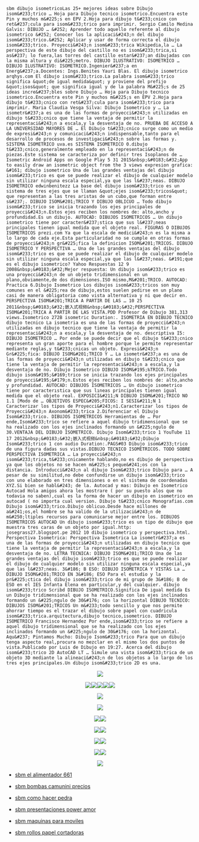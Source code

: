 
```
sbm dibujo isometricoLas 25+ mejores ideas sobre Dibujo isom&#233;trico … Hoja para Dibujo tecnico isometrico.Encuentra este Pin y muchos m&#225;s en EPV 2.Hoja para dibujo t&#233;cnico con ret&#237;cula para isom&#233;trico para imprimir. Sergio Camilo Medina Galvis: DIBUJO … &#252; Aprender todo aquello referente al dibujo isometrico &#252; Conocer los la aplicaci&#243;n del dibujo isom&#233;trico.&#252; Aplicar y usar de forma correcta el dibujo isom&#233;trico. Proyecci&#243;n isom&#233;trica Wikipedia,la … La perspectiva de este dibujo del castillo no es isom&#233;trica,si as&#237; lo fuera,las torres del castillo estar&#237;an dibujadas con la misma altura y di&#225;metro. DIBUJO ILUSTRATIVO: ISOMETRICO … DIBUJO ILUSTRATIVO: ISOMETRICO.Ingenier&#237;a en Energ&#237;a.Docentes: Ings.Benites Yauri Blas. El dibujo isometrico arqhys.com El dibujo isom&#233;trico.La palabra isom&#233;trico significa &quot;de igual medida&quot; y proviene del prefijo &quot;isos&quot; que significa igual y de la palabra M&#225;s de 25 ideas incre&#237;bles sobre Dibujo … Hoja para Dibujo tecnico isometrico.Encuentra este Pin y muchos m&#225;s en EPV 2.Hoja para dibujo t&#233;cnico con ret&#237;cula para isom&#233;trico para imprimir. Maria Claudia Vesga Silva: Dibujo Isometrico y … La isometr&#237;a es una de las formas de proyecci&#243;n utilizadas en dibujo t&#233;cnico que tiene la ventaja de permitir la representaci&#243;n a escala,y la desventaja de no. PRUEBA DE ACCESO A LA UNIVERSIDAD MAYORES DE … El Dibujo t&#233;cnico surge como un medio de expresi&#243;n y comunicaci&#243;n indispensable,tanto para el desarrollo de procesos de investigaci&#243;n sobre las formas y. SISTEMA ISOMETRICO uva.es SISTEMA ISOMETRICO 0.dibujo t&#233;cnico,generalmente empleado en la representaci&#243;n de piezas.Este sistema se caracteriza por definir tres Isoplanos de … Isometric Android Apps on Google Play 5 31 2015&nbsp;&#0183;&#32;App to easily draw an isometric object from the 3 views expresion grafica: &#161; dibujo isometrico Una de las grandes ventajas del dibujo isom&#233;trico es que se puede realizar el dibujo de cualquier modelo sin utilizar ninguna escala especial,ya que las l&#237;neas. DIBUJO ISOMETRICO edwinbenitezz La base del dibujo isom&#233;trico es un sistema de tres ejes que se llaman &quot;ejes isom&#233;tricos&quot; que representan a las tres aristas de un cubo,que forman entre s&#237;. DIBUJO ISOM&#201;TRICO Y DIBUJO OBLICUO … Todo dibujo isom&#233;trico se inicia trazando los ejes principales de proyecci&#243;n.Estos ejes reciben los nombres de: alto,ancho y profundidad.Es un dibujo. AUTOCAD: DIBUJOS ISOMETRICOS … Un dibujo isometrico tiene por caracter&#237;stica que sus l&#237;neas principales tienen igual medida que el objeto real. FIGURAS O DIBUJOS ISOMETRICOS prezi.com Ya que la escala de medici&#243;n es la misma a lo largo de cada eje.Esta particularidad no se cumple en otras formas de proyecci&#243;n gr&#225;fica la definicion ISOM&#201;TRICOS. DIBUJO ISOMETRICO Y PERSPECTIVA … Una de las grandes ventajas del dibujo isom&#233;trico es que se puede realizar el dibujo de cualquier modelo sin utilizar ninguna escala especial,ya que las l&#237;neas. &#191;que es el dibujo isometrico? Yahoo Respuestas 12 9 2008&nbsp;&#0183;&#32;Mejor respuesta: Un dibujo isom&#233;trico es una proyecci&#243;n de un objeto tridimensional en un plano,obviamente,de dos dimensiones.ISO mismo,M&#201;TRICO. AUTOCAD: Practica 6.Dibujo Isometrico Los dibujos isom&#233;tricos son muy comunes en el &#225;rea de dibujo,estos suelen pedirse en un plano casi de manera obligatoria como vista alternativa y ni que decir en. PERSPECTIVA ISOM&#201;TRICA A PARTIR DE LAS … 10 25 2011&nbsp;&#0183;&#32;嵌入式视频&nbsp;&#0183;&#32;PERSPECTIVA ISOM&#201;TRICA A PARTIR DE LAS VISTA.PDD Profesor de Dibujo 381,313 views.Isometrico 272B isometric Duration:. ISOMETRIA EN DIBUJO TECNICO dibujo tecnico La isometria es una de las formas de proyecci&#243;n utilizadas en dibujo tecnico que tiene la ventaja de permitir la representaci&#243;n a escala,y la desventaja de no. descriptiva I5: DIBUJO ISOMETRICO … Por ende se puede decir que el dibujo t&#233;cnico representa un gran aporte para el hombre porque le permite representar mediante reglas,y t&#233;cnicas un objeto. Expresi&#243;n Gr&#225;fica: DIBUJO ISOM&#201;TRICO Y … La isometr&#237;a es una de las formas de proyecci&#243;n utilizadas en dibujo t&#233;cnico que tiene la ventaja de permitir la representaci&#243;n a escala,y la desventaja de no. Dibujo Isometrico DIBUJO ISOM&#195;‰TRICO.Todo dibujo isom&#195;&#169;trico se inicia trazando los ejes principales de proyecci&#195;&#179;n.Estos ejes reciben los nombres de: alto,ancho y profundidad. AUTOCAD: DIBUJOS ISOMETRICOS … Un dibujo isometrico tiene por caracterıstica que sus lıneas principales tienen igual medida que el objeto real. EXPOSICI&#211;N DIBUJO ISOM&#201;TRICO NO 1.1 [Modo de … OBJETIVOS ESPEC&#205;FICOS: I SESI&#211;N 1 Caracterizar los tipos de Proyecci&#243;n1.Caracterizar los tipos de Proyecci&#243;n Axonom&#233;trica 2.Diferenciar el Dibujo Isom&#233;trico. DIBUJOS ISOMETRICOS Herramientas de … Por ende,Isom&#233;trico se refiere a aquel dibujo tridimensional que se ha realizado con los ejes inclinados formando un &#225;ngulo de 30.VENTAJA DEL DIBUJO ISOMETRICO. Dibujo Isom&#233;trico 1 YouTube 11 17 2012&nbsp;&#0183;&#32;嵌入式视频&nbsp;&#0183;&#32;Dibujo Isom&#233;trico 1 con audio Duration:.PAGS#03 Dibujo isom&#233;trico de una figura dadas sus vistas.DIBUJO TECNICO ISOMETRICOS. TODO SOBRE PERSPECTIVA ISOMETRICA … La proyecci&#243;n isom&#233;trica,t&#233;cnicamente hablando,no es dibujo de perspectiva ya que los objetos no se hacen m&#225;s peque&#241;os con la distancia. Introducci&#243;n al dibujo Isom&#233;trico Dibujo para … A pesar de su similitud,no debe confundirse un dibujo isom&#233;trico con uno elaborado en tres dimensiones o en el sistema de coordenadas XYZ.Si bien se habl&#243; de la. Autocad y mas: Dibujo en Isometrico Autocad Hola amigos ahora les mostrare ( por su puesto alos que no todavia no saben),cual es la forma de hacer un dibujo en isometrico en autocad ( no importa cual version. Dibujo t&#233;cnico Monografias.com Dibujo isom&#233;trico.Dibujo oblicuo.Desde hace millones de a&#241;os,el hombre se ha valido de la utilizaci&#243;n de m&#250;ltiples recursos para comunicarse mejor entre los. DIBUJOS ISOMETRICOS AUTOCAD Un dibujo isom&#233;trico es un tipo de dibujo que muestra tres caras de un objeto por igual.http: josegrass27.blogspot.pe 2012 10 dibujo isometrico y perspectiva.html. Perspectiva Isometrica: Perspectiva Isometrica La isometr&#237;a es una de las formas de proyecci&#243;n utilizadas en dibujo tecnico que tiene la ventaja de permitir la representaci&#243;n a escala,y la desventaja de no. LETRA TECNICA: DIBUJO ISOM&#201;TRICO Una de las grandes ventajas del dibujo isom&#233;trico es que se puede realizar el dibujo de cualquier modelo sin utilizar ninguna escala especial,ya que las l&#237;neas. 3&#186; B ESO: DIBUJO ISOMETRICA Y VISTAS La … DIBUJO ISOM&#201;TRICO EN 3&#186; ESO Para el estudio y la pr&#225;ctica del dibujo isom&#233;trico de mi grupo de 3&#186; B de ESO en el IES Infanta Elena en particular,y del cualquier. dibujo isom&#233;trico Scribd DIBUJO ISOMETRICO.Significa De igual medida Es un Dibujo tridimensional que se ha realizado con los ejes inclinados formando un &#225;ngulo de 30&#176; con la horizontal DIBUJO TECNICO: DIBUJOS ISOM&#201;TRICOS Un m&#233;todo sencillo y que nos permite ahorrar tiempo es el trazar el dibujo sobre papel con cuadricula isom&#233;trica.arquitectura,dibujo tecnico,isometrico. DIBUJO ISOMETRICO Francisco Hernandez Por ende,isom&#233;trico se refiere a aquel dibujo tridimensional que se ha realizado con los ejes inclinados formando un &#225;ngulo de 30&#176; con la horizontal. Aqu&#237; Pintamos Mucho: Dibujo Isom&#233;trico Para que un dibujo tenga aspecto real,procura no mezclar en el mismo los dos puntos de vista.Publicado por Luis de Dibujo en 19:27. Acerca del dibujo isom&#233;trico 2D AutoCAD LT … Simule una vista isom&#233;trica de un objeto 3D mediante la alineaci&#243;n de los objetos a lo largo de los tres ejes principales.Un dibujo isom&#233;trico 2D es una. 
```

<div align="center">

<a href="https://es-crusher.shibang-china.com/github&k=sbm+dibujo+isometrico"><img src="https://static.shibang-china.com/es/crusher/logo.jpg"></a>

<a href="https://es-crusher.shibang-china.com/github&k=sbm+dibujo+isometrico"><img src="https://static.shibang-china.com/es/crusher/index.jpg"></a><a href="https://es-crusher.shibang-china.com/material.htmlgithub&k=sbm+dibujo+isometrico"><img src="https://static.shibang-china.com/es/crusher/material.jpg"></a><a href="https://es-crusher.shibang-china.com/application.htmlgithub&k=sbm+dibujo+isometrico"><img src="https://static.shibang-china.com/es/crusher/application.jpg"></a><a href="https://es-crusher.shibang-china.com/aboutus.htmlgithub&k=sbm+dibujo+isometrico"><img src="https://static.shibang-china.com/es/crusher/aboutus.jpg"></a><a href="https://es-crusher.shibang-china.com/contact.htmlgithub&k=sbm+dibujo+isometrico"><img src="https://static.shibang-china.com/es/crusher/contact.jpg"></a>

<a href="https://es-crusher.shibang-china.com/github&k=sbm+dibujo+isometrico"><img src="https://static.shibang-china.com/es/crusher/banner.jpg"></a>

<a href="https://swt.shibang-china.com/github&k=sbm+dibujo+isometrico"><img src="https://static.shibang-china.com/es/crusher/text.jpg"></a>

<a href="https://swt.shibang-china.com/github&k=sbm+dibujo+isometrico"><img src="https://static.shibang-china.com/es/crusher/chat.jpg"></a><a href="https://es-crusher.shibang-china.com/contact.htmlgithub&k=sbm+dibujo+isometrico"><img src="https://static.shibang-china.com/es/crusher/message.jpg"></a>

<a href="https://es-crusher.shibang-china.com/products/pe.htmlgithub&k=sbm+dibujo+isometrico"><img src="https://static.shibang-china.com/es/crusher/pe.jpg"></a><a href="https://es-crusher.shibang-china.com/products/pf.htmlgithub&k=sbm+dibujo+isometrico"><img src="https://static.shibang-china.com/es/crusher/pf.jpg"></a>

<a href="https://es-crusher.shibang-china.com/products/hpt.htmlgithub&k=sbm+dibujo+isometrico"><img src="https://static.shibang-china.com/es/crusher/hpt.jpg"></a><a href="https://es-crusher.shibang-china.com/products/vsi.htmlgithub&k=sbm+dibujo+isometrico"><img src="https://static.shibang-china.com/es/crusher/vsi.jpg"></a>

<a href="https://es-crusher.shibang-china.com/products/klv.htmlgithub&k=sbm+dibujo+isometrico"><img src="https://static.shibang-china.com/es/crusher/klv.jpg"></a><a href="https://es-crusher.shibang-china.com/products/portable.htmlgithub&k=sbm+dibujo+isometrico"><img src="https://static.shibang-china.com/es/crusher/portable.jpg"></a>

<a href="https://swt.shibang-china.com/github&k=sbm+dibujo+isometrico"><img src="https://static.shibang-china.com/es/crusher/case.jpg"></a>

</div>


* [sbm el alimentador 661](sbm%20el%20alimentador%20661.md)

* [sbm bombas camunini precios](sbm%20bombas%20camunini%20precios.md)

* [sbm como hacer pedra](sbm%20como%20hacer%20pedra.md)

* [sbm presentaciones power amor](sbm%20presentaciones%20power%20amor.md)

* [sbm maquinas para moviles](sbm%20maquinas%20para%20moviles.md)

* [sbm rollos papel cortadoras](sbm%20rollos%20papel%20cortadoras.md)